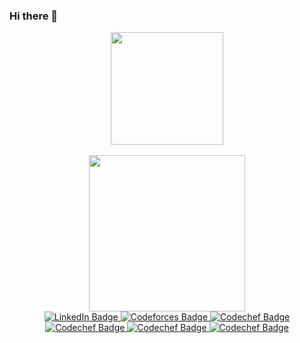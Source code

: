 ### Hi there 👋

<div id="header" align="center">
  <img src="https://media.giphy.com/media/WSBeyxvC1jH496xQGA/giphy.gif" width="180"/>
</div>
<br>
<div id="header" align="center">
  <img src="https://media.giphy.com/media/M9gbBd9nbDrOTu1Mqx/giphy.gif" width="250"/>
</div>

<div id="badges" align="center">
  <a href="https://www.linkedin.com/in/faiyaz-aziz-rizwi-385754228">
    <img src="https://img.shields.io/badge/LinkedIn-blue?style=for-the-badge&logo=linkedin&logoColor=white" alt="LinkedIn Badge"/>
  </a>
  <a href="https://codeforces.com/profile/FaiyazAzizRizwi">
    <img src="https://img.shields.io/badge/Codeforces-445f9d?style=for-the-badge&logo=Codeforces&logoColor=white" alt="Codeforces Badge"/>
  </a>
  <a href="https://www.codechef.com/users/mr_tester">
    <img src="https://img.shields.io/badge/CodeChef-%23964B00.svg?style=for-the-badge&logo=CodeChef&logoColor=white" alt="Codechef Badge"/>
  </a>
  <a href="https://leetcode.com/grdfaiyaz786/">
    <img src="https://img.shields.io/badge/LeetCode-000000?style=for-the-badge&logo=LeetCode&logoColor=#d16c06" alt="Codechef Badge"/>
  </a>
  <a href="https://www.hackerrank.com/grdfaiyaz786">
    <img src="https://img.shields.io/badge/-Hackerrank-2EC866?style=for-the-badge&logo=HackerRank&logoColor=white" alt="Codechef Badge"/>
  </a>
  <a href="https://auth.geeksforgeeks.org/user/grdfaiyaz786/practice/">
    <img src="https://img.shields.io/badge/GeeksforGeeks-gray?style=for-the-badge&logo=geeksforgeeks&logoColor=35914c" alt="Codechef Badge"/>
  </a>
</div>
<!--
**faiyazAziz/faiyazAziz** is a ✨ _special_ ✨ repository because its `README.md` (this file) appears on your GitHub profile.

Here are some ideas to get you started:

- 🔭 I’m currently working on ...
- 🌱 I’m currently learning ...
- 👯 I’m looking to collaborate on ...
- 🤔 I’m looking for help with ...
- 💬 Ask me about ...
- 📫 How to reach me: ...
- 😄 Pronouns: ...
- ⚡ Fun fact: ...
-->
